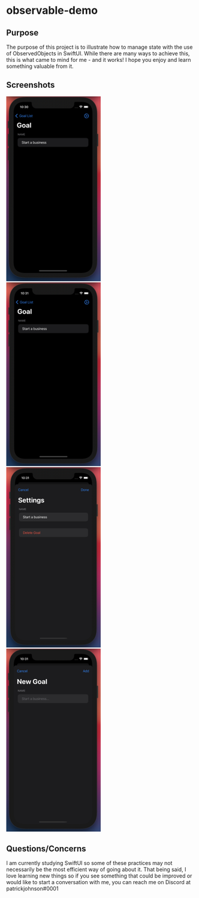 # observable-demo

## Purpose
The purpose of this project is to illustrate how to manage state with the use of ObservedObjects in SwiftUI. While there are many ways to achieve this, this is what came to mind for me - and it works!
I hope you enjoy and learn something valuable from it.

## Screenshots
<img src="Screenshots/GoalCollectionView.png" width="50%">
<img src="Screenshots/GoalDetailView.png" width="50%">
<img src="Screenshots/GoalSettingsView.png" width="50%">
<img src="Screenshots/NewGoalView.png" width="50%">

## Questions/Concerns
I am currently studying SwiftUI so some of these practices may not necessarily be the most efficient way of going about it. That being said, I love learning new things so if you see something that could be improved or would like to start a conversation with me, you can reach me on Discord at patrickjohnson#0001
